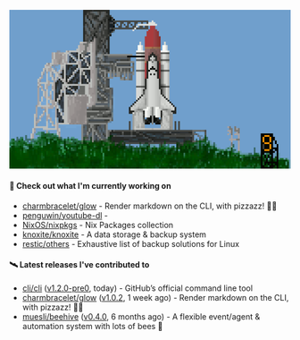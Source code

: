 ![](https://raw.githubusercontent.com/penguwin/penguwin/master/assets/shuttle.gif)

#### 🚀 Check out what I'm currently working on

- [charmbracelet/glow](https://github.com/charmbracelet/glow) - Render markdown on the CLI, with pizzazz! 💅🏻
- [penguwin/youtube-dl](https://github.com/penguwin/youtube-dl) - 
- [NixOS/nixpkgs](https://github.com/NixOS/nixpkgs) - Nix Packages collection
- [knoxite/knoxite](https://github.com/knoxite/knoxite) - A data storage &amp; backup system
- [restic/others](https://github.com/restic/others) - Exhaustive list of backup solutions for Linux

#### 🛰️ Latest releases I've contributed to

- [cli/cli](https://github.com/cli/cli) ([v1.2.0-pre0](https://github.com/cli/cli/releases/tag/v1.2.0-pre0), today) - GitHub’s official command line tool
- [charmbracelet/glow](https://github.com/charmbracelet/glow) ([v1.0.2](https://github.com/charmbracelet/glow/releases/tag/v1.0.2), 1 week ago) - Render markdown on the CLI, with pizzazz! 💅🏻
- [muesli/beehive](https://github.com/muesli/beehive) ([v0.4.0](https://github.com/muesli/beehive/releases/tag/v0.4.0), 6 months ago) - A flexible event/agent &amp; automation system with lots of bees 🐝

